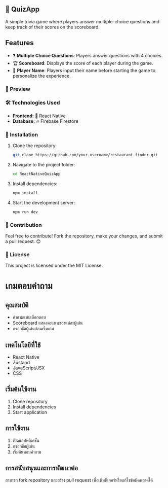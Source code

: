 ## 📝 QuizApp

A simple trivia game where players answer multiple-choice questions and keep track of their scores on the scoreboard.

## Features

- ❓ **Multiple Choice Questions**: Players answer questions with 4 choices.
- 🏆 **Scoreboard**: Displays the score of each player during the game.
- 👤 **Player Name**: Players input their name before starting the game to personalize the experience.



### 📸 Preview



### 🛠️ Technologies Used

- **Frontend:** 📱 React Native
- **Database:** 🔥 Firebase Firestore

### 🔧 Installation

1. Clone the repository:
   ```sh
   git clone https://github.com/your-username/restaurant-finder.git  
   ```
2. Navigate to the project folder:
   ```sh
   cd ReactNativeQuizApp  
   ```
3. Install dependencies:
   ```sh
   npm install  
   ```
4. Start the development server:
   ```sh
   npm run dev  
   ```

### 📌 Contribution

Feel free to contribute! Fork the repository, make your changes, and submit a pull request. 😊

### 📄 License

This project is licensed under the MIT License.



# เกมตอบคำถาม

## คุณสมบัติ

- คำถามแบบเลือกตอบ
- Scoreboard แสดงคะแนนของแต่ละผู้เล่น
- กรอกชื่อผู้เล่นก่อนเริ่มเกม

## เทคโนโลยีที่ใช้

- React Native
- Zustand
- JavaScript/JSX
- CSS

## เริ่มต้นใช้งาน

1. Clone repository
2. Install dependencies
3. Start application

## การใช้งาน

1. เปิดแอปพลิเคชัน
2. กรอกชื่อผู้เล่น
3. เริ่มต้นตอบคำถาม

## การสนับสนุนและการพัฒนาต่อ

สามารถ fork repository และสร้าง pull request เพื่อเพิ่มฟีเจอร์หรือแก้ไขข้อผิดพลาดได้
